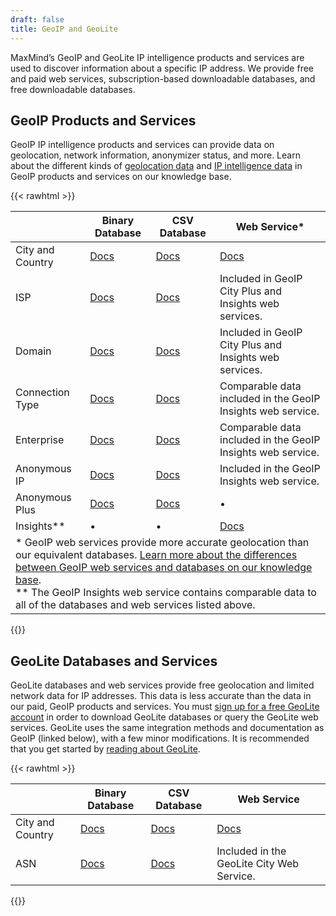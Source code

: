 ```yaml
---
draft: false
title: GeoIP and GeoLite
---
```


MaxMind’s GeoIP and GeoLite IP intelligence products and services are used to
discover information about a specific IP address. We provide free and paid web
services, subscription-based downloadable databases, and free downloadable
databases.

## GeoIP Products and Services

GeoIP IP intelligence products and services can provide data on geolocation,
network information, anonymizer status, and more. Learn about the different
kinds of
[geolocation data](https://support.maxmind.com/hc/en-us/articles/4407630528795-Choose-the-Right-Geolocation-Product)
and
[IP intelligence data](https://support.maxmind.com/hc/en-us/articles/4408200217371-Choose-the-IP-Intelligence-Data-you-Need)
in GeoIP products and services on our knowledge base.

{{< rawhtml >}}
<div class="table">
  <table>
    <thead>
      <tr>
        <th></th>
        <th>Binary Database</th>
        <th>CSV Database</th>
        <th>Web Service&#42;</th>
      </tr>
    </thead>
    <tbody>
      <tr>
        <td>City and Country</td>
        <td>
          <a href="/geoip/docs/databases/city-and-country/#binary-databases">Docs</a>
        </td>
        <td>
          <a href="/geoip/docs/databases/city-and-country/#csv-databases">Docs</a>
        </td>
        <td>
          <a href="/geoip/docs/web-services">Docs</a>
        </td>
      </tr>
      <tr>
        <td>ISP</td>
        <td>
          <a href="/geoip/docs/databases/isp/#binary-databases">Docs</a>
        </td>
        <td>
          <a href="/geoip/docs/databases/isp/#csv-databases">Docs</a>
        </td>
        <td>
          Included in GeoIP City Plus and Insights web services.
        </td>
      </tr>
      <tr>
        <td>Domain</td>
        <td>
          <a href="/geoip/docs/databases/domain/#binary-databases">Docs</a>
        </td>
        <td>
          <a href="/geoip/docs/databases/domain/#csv-databases">Docs</a>
        </td>
        <td>
          Included in GeoIP City Plus and Insights web services.
        </td>
      </tr>
      <tr>
        <td>Connection Type</td>
        <td>
          <a href="/geoip/docs/databases/connection-type/#binary-databases">Docs</a>
        </td>
        <td>
          <a href="/geoip/docs/databases/connection-type/#csv-databases">Docs</a>
        </td>
        <td>
          Comparable data included in the GeoIP Insights web service.
        </td>
      </tr>
      <tr>
        <td>Enterprise</td>
        <td>
          <a href="/geoip/docs/databases/enterprise/#binary-databases">Docs</a>
        </td>
        <td>
          <a href="/geoip/docs/databases/enterprise/#csv-databases">Docs</a>
        </td>
        <td>
          Comparable data included in the GeoIP Insights web service.
        </td>
      </tr>
      <tr>
        <td>Anonymous IP</td>
        <td>
          <a href="/geoip/docs/databases/anonymous-ip/#binary-database">Docs</a>
        </td>
        <td>
          <a href="/geoip/docs/databases/anonymous-ip/#csv-databases">Docs</a>
        </td>
        <td>
          Included in the GeoIP Insights web service.
        </td>
      </tr>
      <tr>
        <td>Anonymous Plus</td>
        <td>
          <a href="/geoip/docs/databases/anonymous-plus/#binary-database">Docs</a>
        </td>
        <td>
          <a href="/geoip/docs/databases/anonymous-plus/#csv-databases">Docs</a>
        </td>
        <td>
          &bull;
        </td>
      </tr>
      <tr>
        <td>Insights&#42;&#42;</td>
        <td>
          &bull;
        </td>
        <td>
          &bull;
        </td>
        <td>
          <a href="/geoip/docs/web-services">Docs</a>
        </td>
      </tr>
      <tr>
        <td colspan="4">
          * GeoIP web services provide more accurate geolocation than our
          equivalent databases. <a href="https://support.maxmind.com/hc/en-us/articles/4407630528795-Choose-the-Right-Geolocation-Product#h_01FJMQXVWPSDRGPC1TG8NYQZ6E">Learn more about the differences between GeoIP
          web services and databases on our knowledge
          base</a>.
          <br/>
          ** The GeoIP Insights web service contains comparable
          data to all of the databases and web services listed above.
        </td>
      </tr>
    </tbody>
  </table>
</div>
{{</ rawhtml >}}

## GeoLite Databases and Services

GeoLite databases and web services provide free geolocation and limited network
data for IP addresses. This data is less accurate than the data in our paid,
GeoIP products and services. You must
[sign up for a free GeoLite account](https://www.maxmind.com/en/geolite2/signup)
in order to download GeoLite databases or query the GeoLite web services.
GeoLite uses the same integration methods and documentation as GeoIP (linked
below), with a few minor modifications. It is recommended that you get started
by [reading about GeoLite](/geoip/geolite2-free-geolocation-data).

{{< rawhtml >}}
<div class="table">
  <table>
    <thead>
      <tr>
        <th></th>
        <th>Binary Database</th>
        <th>CSV Database</th>
        <th>Web Service</th>
      </tr>
    </thead>
    <tbody>
      <tr>
        <td>City and Country</td>
        <td>
          <a href="/geoip/docs/databases/city-and-country/#binary-databases">Docs</a>
        </td>
        <td>
          <a href="/geoip/docs/databases/city-and-country/#csv-databases">Docs</a>
        </td>
        <td>
          <a href="/geoip/docs/web-services">Docs</a>
        </td>
      </tr>
      <tr>
        <td>ASN</td>
        <td>
          <a href="/geoip/docs/databases/asn/#binary-databases">Docs</a>
        </td>
        <td>
          <a href="/geoip/docs/databases/asn/#csv-databases">Docs</a>
        </td>
        <td>
          Included in the GeoLite City Web Service.
        </td>
      </tr>
    </tbody>
  </table>
</div>
{{</ rawhtml >}}
